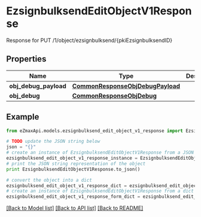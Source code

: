 # EzsignbulksendEditObjectV1Response

Response for PUT /1/object/ezsignbulksend/{pkiEzsignbulksendID}

## Properties

Name | Type | Description | Notes
------------ | ------------- | ------------- | -------------
**obj_debug_payload** | [**CommonResponseObjDebugPayload**](CommonResponseObjDebugPayload.md) |  | 
**obj_debug** | [**CommonResponseObjDebug**](CommonResponseObjDebug.md) |  | [optional] 

## Example

```python
from eZmaxApi.models.ezsignbulksend_edit_object_v1_response import EzsignbulksendEditObjectV1Response

# TODO update the JSON string below
json = "{}"
# create an instance of EzsignbulksendEditObjectV1Response from a JSON string
ezsignbulksend_edit_object_v1_response_instance = EzsignbulksendEditObjectV1Response.from_json(json)
# print the JSON string representation of the object
print EzsignbulksendEditObjectV1Response.to_json()

# convert the object into a dict
ezsignbulksend_edit_object_v1_response_dict = ezsignbulksend_edit_object_v1_response_instance.to_dict()
# create an instance of EzsignbulksendEditObjectV1Response from a dict
ezsignbulksend_edit_object_v1_response_form_dict = ezsignbulksend_edit_object_v1_response.from_dict(ezsignbulksend_edit_object_v1_response_dict)
```
[[Back to Model list]](../README.md#documentation-for-models) [[Back to API list]](../README.md#documentation-for-api-endpoints) [[Back to README]](../README.md)


